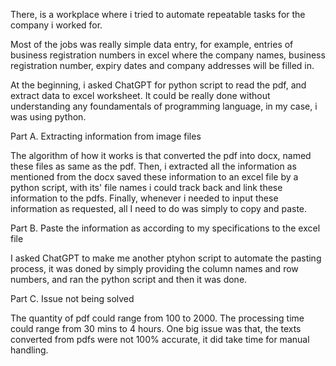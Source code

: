 There, is a workplace where i tried to automate repeatable tasks
for the company i worked for.

Most of the jobs was really simple data entry,
for example, entries of business registration numbers in excel
where the company names, business registration number, expiry dates
and company addresses will be filled in.

At the beginning, i asked ChatGPT for python script to 
read the pdf, and extract data to excel worksheet. 
It could be really done without understanding any foundamentals of 
programming language, in my case, i was using python.

Part A. Extracting information from image files

The algorithm of how it works is that converted the pdf into docx,
named these files as same as the pdf. Then, i extracted all the information as mentioned from the docx
saved these information to an excel file by a python script, 
with its' file names i could track back and link these information to the pdfs.
Finally, whenever i needed to input these information as requested,
all I need to do was simply to copy and paste.

Part B. Paste the information as according to my specifications to the excel file

I asked ChatGPT to make me another ptyhon script to automate the pasting process,
it was doned by simply providing the column names and row numbers,
and ran the python script and then it was done.

Part C. Issue not being solved

The quantity of pdf could range from 100 to 2000.
The processing time could range from 30 mins to 4 hours.
One big issue was that, the texts converted from pdfs were not 100% accurate,
it did take time for manual handling.








